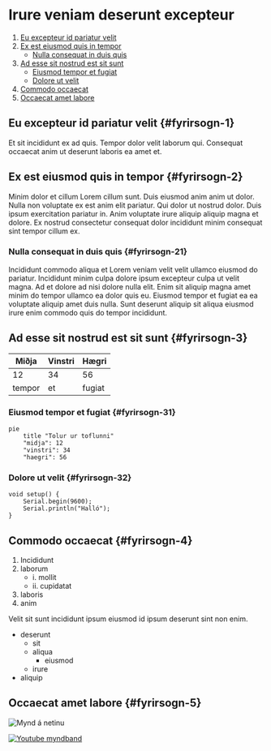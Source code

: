 # Irure veniam deserunt excepteur

1. [Eu excepteur id pariatur velit](#fyrirsogn-1)
2. [Ex est eiusmod quis in tempor](#fyrirsogn-2)
    - [Nulla consequat in duis quis](#fyrirsogn-21)
3. [Ad esse sit nostrud est sit sunt](#fyrirsogn-3)
    - [Eiusmod tempor et fugiat](#fyrirsogn-31)
    - [Dolore ut velit](#fyrirsogn-32)
4. [Commodo occaecat](#fyrirsogn-4)
5. [Occaecat amet labore](#fyrirsogn-5)

## Eu excepteur id pariatur velit {#fyrirsogn-1}

Et sit incididunt ex ad quis. Tempor dolor velit laborum qui. Consequat occaecat anim ut deserunt laboris ea amet et.

## Ex est eiusmod quis in tempor {#fyrirsogn-2}

Minim dolor et cillum Lorem cillum sunt. Duis eiusmod anim anim ut dolor. Nulla non voluptate ex est anim elit pariatur. Qui dolor ut nostrud dolor. Duis ipsum exercitation pariatur in. Anim voluptate irure aliquip aliquip magna et dolore. Ex nostrud consectetur consequat dolor incididunt minim consequat sint tempor cillum ex.

### Nulla consequat in duis quis {#fyrirsogn-21}

Incididunt commodo aliqua et Lorem veniam velit velit ullamco eiusmod do pariatur. Incididunt minim culpa dolore ipsum excepteur culpa ut velit magna. Ad et dolore ad nisi dolore nulla elit. Enim sit aliquip magna amet minim do tempor ullamco ea dolor quis eu. Eiusmod tempor et fugiat ea ea voluptate aliquip amet duis nulla. Sunt deserunt aliquip sit aliqua eiusmod irure enim commodo quis do tempor incididunt.

## Ad esse sit nostrud est sit sunt {#fyrirsogn-3}

| Miðja     | Vinstri    | Hægri    |
|-----------|------------|----------|
| 12        | 34         | 56       |
|tempor     | et         | fugiat   |


### Eiusmod tempor et fugiat {#fyrirsogn-31}

```mermaid
pie 
    title "Tolur ur toflunni"
    "midja": 12
    "vinstri": 34
    "haegri": 56
```


### Dolore ut velit {#fyrirsogn-32}
```
void setup() {
    Serial.begin(9600);
    Serial.println("Halló");
}
```

## Commodo occaecat {#fyrirsogn-4}

1. Incididunt
2. laborum
    - i.  mollit
    - ii. cupidatat
3. laboris
4. anim

Velit sit sunt incididunt ipsum eiusmod id ipsum deserunt sint non enim.

* deserunt
    - sit
    - aliqua
        * eiusmod
    - irure
* aliquip

## Occaecat amet labore {#fyrirsogn-5}

![Mynd á netinu](https://tskoli.is/wp-content/uploads/2019/06/skolavorduholt-595x440.jpg)

[![Youtube myndband](https://img.youtube.com/vi/HUBNt18RFbo/0.jpg)](https://www.youtube.com/watch?v=HUBNt18RFbo)